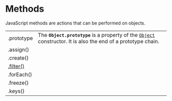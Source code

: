 # Methods

JavaScript methods are actions that can be performed on objects.

|  |  |
| :--- | :--- |
| .prototype | The **`Object.prototype`** is a property of the [`Object`](https://developer.mozilla.org/en-US/docs/Web/JavaScript/Reference/Global_Objects/Object) constructor. It is also the end of a prototype chain. |
| .assign\(\) |  |
| .create\(\) |  |
| [.filter\(\)](https://medium.com/better-programming/javascript-tips-1-the-filter-method-for-object-properties-a2d6869b5127) |  |
| .forEach\(\) |  |
| .freeze\(\) |  |
| .keys\(\) |  |

